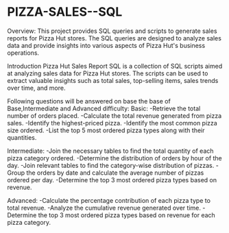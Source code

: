# PIZZA-SALES--SQL
Overview:
This project provides SQL queries and scripts to generate sales reports for Pizza Hut stores. The SQL queries are designed to analyze sales data and provide insights into various aspects of Pizza Hut's business operations.

Introduction
Pizza Hut Sales Report SQL is a collection of SQL scripts aimed at analyzing sales data for Pizza Hut stores. The scripts can be used to extract valuable insights such as total sales, top-selling items, sales trends over time, and more.

Following questions will be answered on base the base of Base,Intermediate and Advanced difficulty:
Basic:
-Retrieve the total number of orders placed.
-Calculate the total revenue generated from pizza sales.
-Identify the highest-priced pizza.
-Identify the most common pizza size ordered.
-List the top 5 most ordered pizza types along with their quantities.


Intermediate:
-Join the necessary tables to find the total quantity of each pizza category ordered.
-Determine the distribution of orders by hour of the day.
-Join relevant tables to find the category-wise distribution of pizzas.
-Group the orders by date and calculate the average number of pizzas ordered per day.
-Determine the top 3 most ordered pizza types based on revenue.

Advanced:
-Calculate the percentage contribution of each pizza type to total revenue.
-Analyze the cumulative revenue generated over time.
-Determine the top 3 most ordered pizza types based on revenue for each pizza category.
